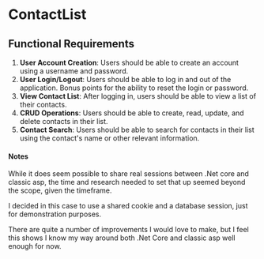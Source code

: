 # ContactList


## Functional Requirements

1. **User Account Creation**: Users should be able to create an account using a username and password.
2. **User Login/Logout**: Users should be able to log in and out of the application. Bonus points for the ability to reset the login or password.
3. **View Contact List**: After logging in, users should be able to view a list of their contacts.
4. **CRUD Operations**: Users should be able to create, read, update, and delete contacts in their list.
5. **Contact Search**: Users should be able to search for contacts in their list using the contact's name or other relevant information.


#### Notes

While it does seem possible to share real sessions between .Net core and classic asp, the time and research needed to set that up seemed beyond the scope, given the timeframe.

I decided in this case to use a shared cookie and a database session, just for demonstration purposes.

There are quite a number of improvements I would love to make, but I feel this shows I know my way around both .Net Core and classic asp well enough for now.